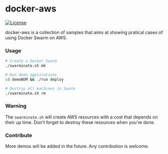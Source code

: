 docker-aws
==============
[![License](http://img.shields.io/:license-mit-blue.svg)](http://doge.mit-license.org)

docker-aws is a collection of samples that aims at showing pratical cases of using Docker Swarm on AWS.

### Usage
```bash
# Create a Docker Swarm 
./swarminate.sh mk

# Run demo applications 
cd demoNUM && ./run deploy

# Destroy all machines in Swarm 
./swarminate.sh rm
```

### Warning
The `swarminate.sh` will create AWS resources with a cost that depends on their up time.
Don't forget to destroy these resources when you're done.

### Contribute
More demos will be added in the future. Any contribution is welcome.

